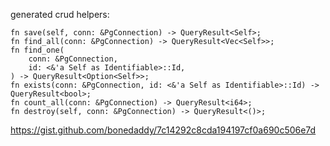 generated crud helpers:

```
fn save(self, conn: &PgConnection) -> QueryResult<Self>;
fn find_all(conn: &PgConnection) -> QueryResult<Vec<Self>>;
fn find_one(
    conn: &PgConnection,
    id: <&'a Self as Identifiable>::Id,
) -> QueryResult<Option<Self>>;
fn exists(conn: &PgConnection, id: <&'a Self as Identifiable>::Id) -> QueryResult<bool>;
fn count_all(conn: &PgConnection) -> QueryResult<i64>;
fn destroy(self, conn: &PgConnection) -> QueryResult<()>;
```


https://gist.github.com/bonedaddy/7c14292c8cda194197cf0a690c506e7d